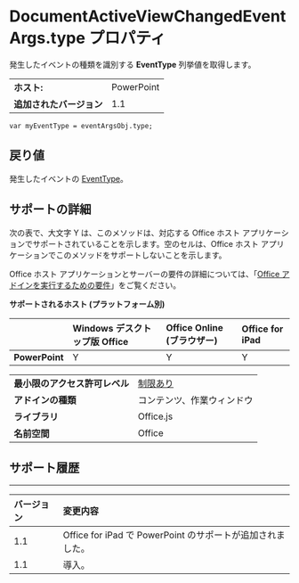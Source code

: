
# <a name="documentactiveviewchangedeventargs.type-property"></a>DocumentActiveViewChangedEventArgs.type プロパティ
発生したイベントの種類を識別する **EventType** 列挙値を取得します。

|||
|:-----|:-----|
|**ホスト:**|PowerPoint|
|**追加されたバージョン**|1.1|

```
var myEventType = eventArgsObj.type;
```


## <a name="return-value"></a>戻り値

発生したイベントの [EventType](../../reference/shared/eventtype-enumeration.md)。


## <a name="support-details"></a>サポートの詳細


次の表で、大文字 Y は、このメソッドは、対応する Office ホスト アプリケーションでサポートされていることを示します。空のセルは、Office ホスト アプリケーションでこのメソッドをサポートしないことを示します。

Office ホスト アプリケーションとサーバーの要件の詳細については、「[Office アドインを実行するための要件](../../docs/overview/requirements-for-running-office-add-ins.md)」をご覧ください。


**サポートされるホスト (プラットフォーム別)**


||**Windows デスクトップ版 Office**|**Office Online (ブラウザー)**|**Office for iPad**|
|:-----|:-----|:-----|:-----|
|**PowerPoint**|Y|Y|Y|

|||
|:-----|:-----|
|**最小限のアクセス許可レベル**|[制限あり](../../docs/develop/requesting-permissions-for-api-use-in-content-and-task-pane-add-ins.md)|
|**アドインの種類**|コンテンツ、作業ウィンドウ|
|**ライブラリ**|Office.js|
|**名前空間**|Office|

## <a name="support-history"></a>サポート履歴





****


|**バージョン**|**変更内容**|
|:-----|:-----|
|1.1|Office for iPad で PowerPoint のサポートが追加されました。|
|1.1|導入。|
